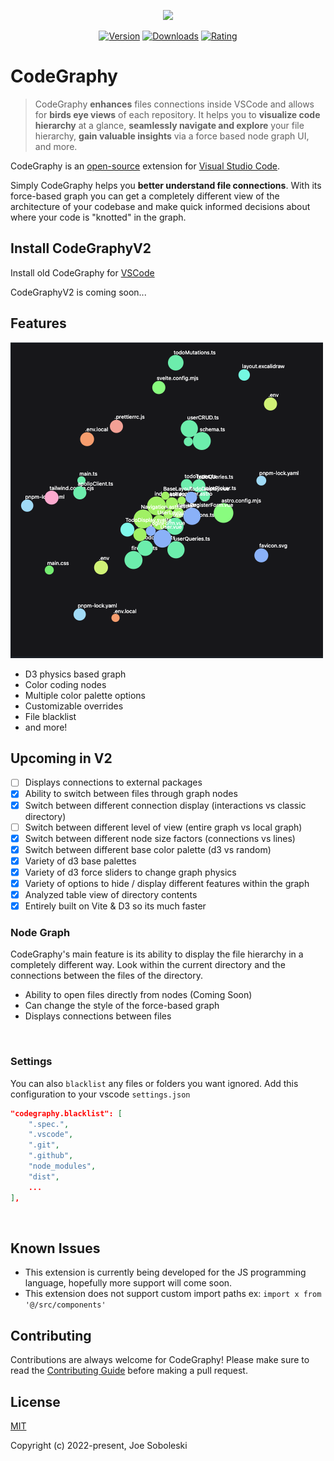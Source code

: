 <p align="center">
  <img src="https://user-images.githubusercontent.com/26047842/177056994-e6be0cd0-6e18-40c1-a254-ae847c62ffaf.png" />
 </p>

 <p align="center">
  <a href="https://marketplace.visualstudio.com/items?itemName=codegraphy.codegraphy"><img src="https://img.shields.io/visual-studio-marketplace/v/codegraphy.codegraphy" alt="Version"></a>
  <a href="https://marketplace.visualstudio.com/items?itemName=codegraphy.codegraphy"><img src="https://img.shields.io/visual-studio-marketplace/d/codegraphy.codegraphy" alt="Downloads"></a>
  <a href="https://marketplace.visualstudio.com/items?itemName=codegraphy.codegraphy"><img src="https://img.shields.io/visual-studio-marketplace/stars/codegraphy.codegraphy" alt="Rating"></a>
</p>

# CodeGraphy

> CodeGraphy **enhances** files connections inside VSCode and allows for **birds eye views** of each repository. It helps you to **visualize code hierarchy** at a glance, **seamlessly navigate and explore** your file hierarchy, **gain valuable insights** via a force based node graph UI, and more.

CodeGraphy is an [open-source](https://github.com/joesobo/CodeGraphyV2 "Open CodeGraphyV2 on GitHub") extension for [Visual Studio Code](https://code.visualstudio.com).

Simply CodeGraphy helps you **better understand file connections**. With its force-based graph you can get a completely different view of the architecture of your codebase and make quick informed decisions about where your code is "knotted" in the graph.

## Install CodeGraphyV2

Install old CodeGraphy for [VSCode](https://marketplace.visualstudio.com/items?itemName=codegraphy.codegraphy)

CodeGraphyV2 is coming soon...

## Features

![screenshot](src/assets/img/screenshot1.png)
- D3 physics based graph
- Color coding nodes
- Multiple color palette options
- Customizable overrides
- File blacklist
- and more!

## Upcoming in V2

- [ ] Displays connections to external packages
- [x] Ability to switch between files through graph nodes
- [x] Switch between different connection display (interactions vs classic directory)
- [ ] Switch between different level of view (entire graph vs local graph)
- [x] Switch between different node size factors (connections vs lines)
- [x] Switch between different base color palette (d3 vs random)
- [x] Variety of d3 base palettes
- [x] Variety of d3 force sliders to change graph physics
- [x] Variety of options to hide / display different features within the graph
- [x] Analyzed table view of directory contents
- [x] Entirely built on Vite & D3 so its much faster

### Node Graph

CodeGraphy's main feature is its ability to display the file hierarchy in a completely different way. Look within the current directory and the connections between the files of the directory.

- Ability to open files directly from nodes (Coming Soon)
- Can change the style of the force-based graph
- Displays connections between files

![]()

### Settings

You can also `blacklist` any files or folders you want ignored. Add this configuration to your vscode `settings.json`

```json
"codegraphy.blacklist": [
    ".spec.",
    ".vscode",
    ".git",
    ".github",
    "node_modules",
    "dist",
	...
],
```

![]()

## Known Issues

- This extension is currently being developed for the JS programming language, hopefully more support will come soon.
- This extension does not support custom import paths ex: `import x from '@/src/components'`


## Contributing

Contributions are always welcome for CodeGraphy! Please make sure to read the [Contributing Guide](https://github.com/joesobo/CodeGraphy/blob/main/.github/CONTRIBUTING.md) before making a pull request.

## License

[MIT](https://opensource.org/licenses/MIT)

Copyright (c) 2022-present, Joe Soboleski
